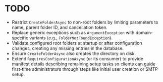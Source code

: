 # TODO

- Restrict `CreateFolderAsync` to non-root folders by limiting parameters to name, parent folder ID, and cancellation token.
- Replace generic exceptions such as `ArgumentException` with domain-specific variants (e.g., `FolderNotFoundException`).
- Validate configured root folders at startup or after configuration changes, creating any missing entries in the database.
- Ensure `CreateFolderAsync` also creates the directory on disk.
- Extend `RequiresConfigurationAsync` (or its consumer) to provide manifest details describing remaining setup tasks so clients can guide first-time administrators through steps like initial user creation or SMTP setup.
